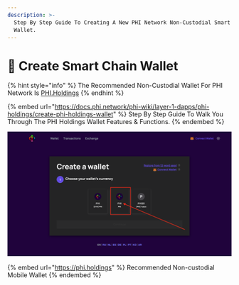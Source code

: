 ```yaml
---
description: >-
  Step By Step Guide To Creating A New PHI Network Non-Custodial Smart Chain
  Wallet.
---
```


# 🏦 Create Smart Chain Wallet

{% hint style="info" %}
The Recommended Non-Custodial Wallet For PHI Network Is [PHI.Holdings](https://phi.holdings)
{% endhint %}

{% embed url="https://docs.phi.network/phi-wiki/layer-1-dapps/phi-holdings/create-phi-holdings-wallet" %}
Step By Step Guide To Walk You Through The PHI Holdings Wallet Features & Functions.&#x20;
{% endembed %}

![PHI.Holdings](<../../../.gitbook/assets/Screen Shot 2022-06-27 at 5.24.14 PM (1).png>)

{% embed url="https://phi.holdings" %}
Recommended Non-custodial Mobile Wallet
{% endembed %}
